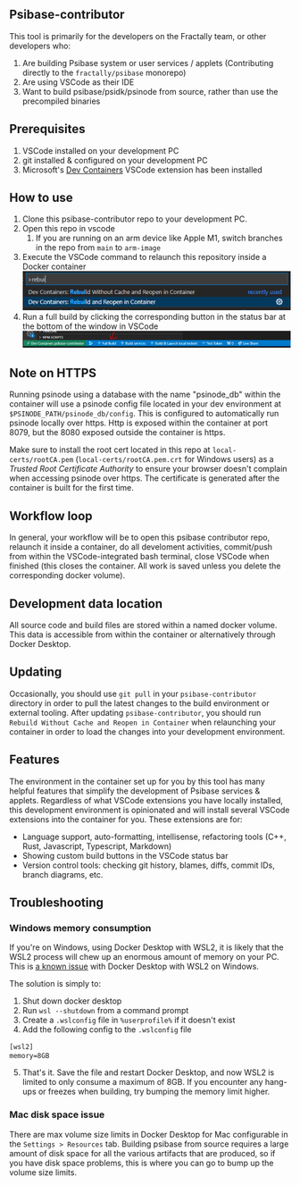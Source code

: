 ## Psibase-contributor

This tool is primarily for the developers on the Fractally team, or other developers who:

1. Are building Psibase system or user services / applets (Contributing directly to the `fractally/psibase` monorepo)
2. Are using VSCode as their IDE
3. Want to build psibase/psidk/psinode from source, rather than use the precompiled binaries

## Prerequisites

1. VSCode installed on your development PC
2. git installed & configured on your development PC
3. Microsoft's [Dev Containers](https://marketplace.visualstudio.com/items?itemName=ms-vscode-remote.remote-containers) VSCode extension has been installed

## How to use

1. Clone this psibase-contributor repo to your development PC.
2. Open this repo in vscode
    1. If you are running on an arm device like Apple M1, switch branches in the repo from `main` to `arm-image`
3. Execute the VSCode command to relaunch this repository inside a Docker container <br/> ![Reopen in Container](/img/build-command.png)
4. Run a full build by clicking the corresponding button in the status bar at the bottom of the window in VSCode <br/> ![Execute Build](/img/full-build.png)

## Note on HTTPS

Running psinode using a database with the name "psinode_db" within the container will use a psinode config file located in your dev environment at `$PSINODE_PATH/psinode_db/config`. This is configured to automatically run psinode locally over https. Http is exposed within the container at port 8079, but the 8080 exposed outside the container is https.

Make sure to install the root cert located in this repo at `local-certs/rootCA.pem` (`local-certs/rootCA.pem.crt` for Windows users) as a *Trusted Root Certificate Authority* to ensure your browser doesn't complain when accessing psinode over https. The certificate is generated after the container is built for the first time.

## Workflow loop

In general, your workflow will be to open this psibase contributor repo, relaunch it inside a container, do all develoment activities, commit/push from within the VSCode-integrated bash terminal, close VSCode when finished (this closes the container. All work is saved unless you delete the corresponding docker volume).

## Development data location

All source code and build files are stored within a named docker volume. This data is accessible from within the container or alternatively through Docker Desktop.

## Updating

Occasionally, you should use `git pull` in your `psibase-contributor` directory in order to pull the latest changes to the build environment or external tooling. After updating `psibase-contributor`, you should run `Rebuild Without Cache and Reopen in Container` when relaunching your container in order to load the changes into your development environment.

## Features

The environment in the container set up for you by this tool has many helpful features that simplify the development of Psibase services & applets. Regardless of what VSCode extensions you have locally installed, this development environment is opinionated and will install several VSCode extensions into the container for you. These extensions are for:

* Language support, auto-formatting, intellisense, refactoring tools (C++, Rust, Javascript, Typescript, Markdown)
* Showing custom build buttons in the VSCode status bar
* Version control tools: checking git history, blames, diffs, commit IDs, branch diagrams, etc.

## Troubleshooting

### Windows memory consumption 

If you're on Windows, using Docker Desktop with WSL2, it is likely that the WSL2 process will chew up an enormous amount of memory on your PC. This is [a known issue](https://github.com/microsoft/WSL/issues/8725) with Docker Desktop with WSL2 on Windows.

The solution is simply to:
1. Shut down docker desktop
2. Run `wsl --shutdown` from a command prompt
3. Create a `.wslconfig` file in `%userprofile%` if it doesn't exist
4. Add the following config to the `.wslconfig` file
```
[wsl2]
memory=8GB
```
5. That's it. Save the file and restart Docker Desktop, and now WSL2 is limited to only consume a maximum of 8GB. If you encounter any hang-ups or freezes when building, try bumping the memory limit higher.

### Mac disk space issue

There are max volume size limits in Docker Desktop for Mac configurable in the `Settings > Resources` tab. Building psibase from source requires a large amount of disk space for all the various artifacts that are produced, so if you have disk space problems, this is where you can go to bump up the volume size limits.
